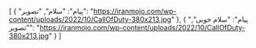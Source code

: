[
  {
    "پیام": "سلام",
    "تصویر": "https://iranmojo.com/wp-content/uploads/2022/10/CallOfDuty-380x213.jpg"
  },
  {
    "پیام": "سلام خوبی",
    "تصویر": "https://iranmojo.com/wp-content/uploads/2022/10/CallOfDuty-380x213.jpg"
  }
]

